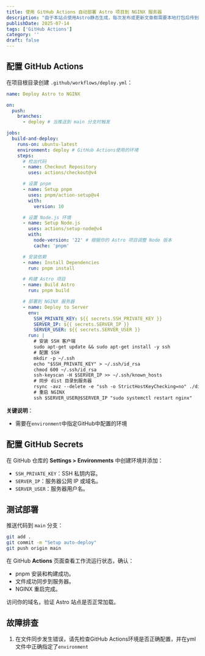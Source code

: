 ```yaml
---
title: 使用 GitHub Actions 自动部署 Astro 项目到 NGINX 服务器
description: "由于本站点使用Astro静态生成，每次发布或更新文章都需要本地打包后传到Nginx上较为繁琐，改用使用GitHub Actions实现Astro自动化部署。"
publishDate: 2025-07-14
tags: ['GitHub Actions']
category: ''
draft: false 
---
```


## 配置 GitHub Actions

在项目根目录创建 `.github/workflows/deploy.yml`：

```yaml
name: Deploy Astro to NGINX

on:
  push:
    branches:
      - deploy # 当推送到 main 分支时触发

jobs:
  build-and-deploy:
    runs-on: ubuntu-latest
    environment: deploy # GitHub Actions使用的环境
    steps:
      # 检出代码
      - name: Checkout Repository
        uses: actions/checkout@v4

      # 设置 pnpm
      - name: Setup pnpm
        uses: pnpm/action-setup@v4
        with:
          version: 10

      # 设置 Node.js 环境
      - name: Setup Node.js
        uses: actions/setup-node@v4
        with:
          node-version: '22' # 根据你的 Astro 项目调整 Node 版本
          cache: 'pnpm'

      # 安装依赖
      - name: Install Dependencies
        run: pnpm install

      # 构建 Astro 项目
      - name: Build Astro
        run: pnpm build

      # 部署到 NGINX 服务器
      - name: Deploy to Server
        env:
          SSH_PRIVATE_KEY: ${{ secrets.SSH_PRIVATE_KEY }}
          SERVER_IP: ${{ secrets.SERVER_IP }}
          SERVER_USER: ${{ secrets.SERVER_USER }}
        run: |
          # 安装 SSH 客户端
          sudo apt-get update && sudo apt-get install -y ssh
          # 配置 SSH
          mkdir -p ~/.ssh
          echo "$SSH_PRIVATE_KEY" > ~/.ssh/id_rsa
          chmod 600 ~/.ssh/id_rsa
          ssh-keyscan -H $SERVER_IP >> ~/.ssh/known_hosts
          # 同步 dist 目录到服务器
          rsync -avz --delete -e "ssh -o StrictHostKeyChecking=no" ./dist/ $SERVER_USER@$SERVER_IP:/var/www/kongliu.net
          # 重启 NGINX
          ssh $SERVER_USER@$SERVER_IP "sudo systemctl restart nginx"
```

**关键说明**：
- 需要在`environment`中指定GitHub中配置的环境

## 配置 GitHub Secrets

在 GitHub 仓库的 **Settings > Environments** 中创建环境并添加：

- `SSH_PRIVATE_KEY`：SSH 私钥内容。
- `SERVER_IP`：服务器公网 IP 或域名。
- `SERVER_USER`：服务器用户名。

## 测试部署

推送代码到 `main` 分支：

```bash
git add .
git commit -m "Setup auto-deploy"
git push origin main
```

在 GitHub **Actions** 页面查看工作流运行状态，确认：
- pnpm 安装和构建成功。
- 文件成功同步到服务器。
- NGINX 重启完成。

访问你的域名，验证 Astro 站点是否正常加载。

## 故障排查

1.  在文件同步发生错误，请先检查GitHub Actions环境是否正确配置，并在yml文件中正确指定了`environment`